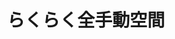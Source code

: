 ---
logo: images/music/らくらく全手動空間.jpg
title: らくらく全手動空間
subTitle: 游戏《小凉宫春日的麻将》OP/ED，由Lantis于2011年4月6日发售

category: 音乐

hasResource: true
downloadList:
  - intro: mp3
    size: 34.7MB
    link: 
  - intro: 云盘 提取码:8kdf
    size: 34.7MB
    link: https://pan.baidu.com/s/1Xv0Ko0S6cmJaQLpa57YjZQ

downloadContent: |
  游戏《小凉宫春日的麻将》OP/ED，由Lantis于2011年4月6日发售。<br>
  收录曲：<br>
  1．らくらく全手動空間<br>
  作詞：畑 亜貴　作曲・編曲：前山田健一<br>
  2．遊びの学びの静けさの<br>
  作詞：畑 亜貴　作曲・編曲：伊藤真澄<br>
  3．らくらく全手動空間 （off vocal）<br>
  4．遊びの学びの静けさの （off vocal）
---